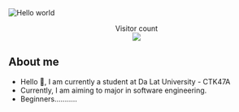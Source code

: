 <img src="https://raw.githubusercontent.com/sagar-viradiya/sagar-viradiya/master/resources/banner.png" alt="Hello world">

<p align="center"> 
  Visitor count<br>
  <img src="https://profile-counter.glitch.me/hubertphung/count.svg" />
</p>

## About me

- Hello 👋, I am currently a student at Da Lat University - CTK47A
- Currently, I am aiming to major in software engineering.
- Beginners...........
